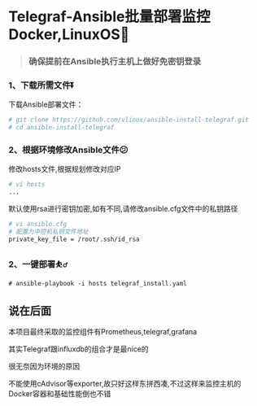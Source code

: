 # Telegraf-Ansible批量部署监控Docker,LinuxOS:crescent_moon:

> ### 确保提前在Ansible执行主机上做好免密钥登录

### 1、下载所需文件:arrow_double_down:

下载Ansible部署文件：

```bash
# git clone https://github.com/vlinux/ansible-install-telegraf.git
# cd ansible-install-telegraf
```

### 2、根据环境修改Ansible文件:confused:

修改hosts文件,根据规划修改对应IP

```bash
# vi hosts
...
```

默认使用rsa进行密钥加密,如有不同,请修改ansible.cfg文件中的私钥路径

```bash
# vi ansible.cfg
# 配置为中控机私钥文件地址
private_key_file = /root/.ssh/id_rsa
```

### 2、一键部署:basketball_man:

```shell
# ansible-playbook -i hosts telegraf_install.yaml
```



## 说在后面

本项目最终采取的监控组件有Prometheus,telegraf,grafana

其实Telegraf跟influxdb的组合才是最nice的

很无奈因为环境的原因

不能使用cAdvisor等exporter,故只好这样东拼西凑,不过这样来监控主机的Docker容器和基础性能倒也不错